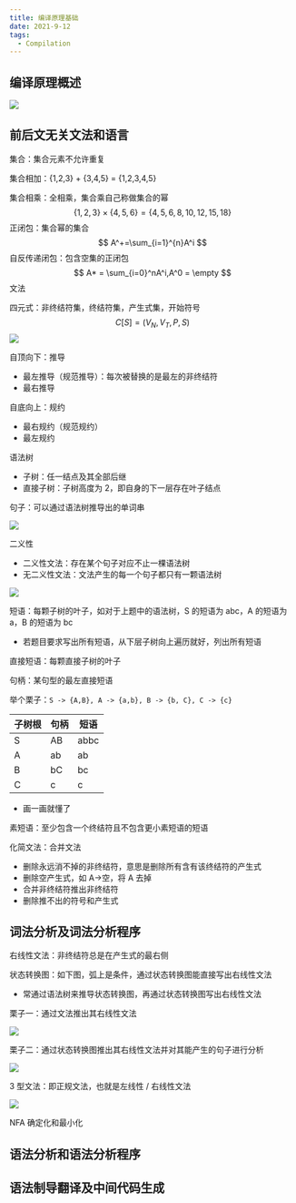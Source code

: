 ```yaml
---
title: 编译原理基础
date: 2021-9-12
tags:
  - Compilation
---
```


## 编译原理概述

<img src="../../../.vuepress/public/img/QQ截图20221106140610.png">

## 前后文无关文法和语言

集合：集合元素不允许重复

集合相加：{1,2,3} + {3,4,5} = {1,2,3,4,5}

集合相乘：全相乘，集合乘自己称做集合的幂
$$
\{1,2,3\}\times\{4,5,6\} = \{4,5,6,8,10,12,15,18\}
$$
正闭包：集合幂的集合
$$
A^+=\sum_{i=1}^{n}A^i
$$
自反传递闭包：包含空集的正闭包
$$
A* = \sum_{i=0}^nA^i,A^0 = \empty
$$
文法

四元式：非终结符集，终结符集，产生式集，开始符号
$$
C[S] = (V_N,V_T,P,S)
$$
<img src="../../../.vuepress/public/img/QQ截图20221120140929.png">

自顶向下：推导

- 最左推导（规范推导）：每次被替换的是最左的非终结符
- 最右推导

自底向上：规约
- 最右规约（规范规约）
- 最左规约

语法树

- 子树：任一结点及其全部后继
- 直接子树：子树高度为 2，即自身的下一层存在叶子结点

句子：可以通过语法树推导出的单词串

<img src="../../../.vuepress/public/img/QQ截图20221120141719.png">

二义性

- 二义性文法：存在某个句子对应不止一棵语法树
- 无二义性文法：文法产生的每一个句子都只有一颗语法树

<img src="../../../.vuepress/public/img/QQ截图20221120142643.png">

短语：每颗子树的叶子，如对于上题中的语法树，S 的短语为 abc，A 的短语为 a，B 的短语为 bc

- 若题目要求写出所有短语，从下层子树向上遍历就好，列出所有短语

直接短语：每颗直接子树的叶子

句柄：某句型的最左直接短语

举个栗子：`S -> {A,B}, A -> {a,b}, B -> {b, C}, C -> {c}`

| 子树根 | 句柄 | 短语 |
| ------ | ---- | ---- |
| S      | AB   | abbc |
| A      | ab   | ab   |
| B      | bC   | bc   |
| C      | c    | c    |

- 画一画就懂了

素短语：至少包含一个终结符且不包含更小素短语的短语

化简文法：合并文法

- 删除永远消不掉的非终结符，意思是删除所有含有该终结符的产生式
- 删除空产生式，如 A->空，将 A 去掉
- 合并非终结符推出非终结符
- 删除推不出的符号和产生式

## 词法分析及词法分析程序

右线性文法：非终结符总是在产生式的最右侧

状态转换图：如下图，弧上是条件，通过状态转换图能直接写出右线性文法

- 常通过语法树来推导状态转换图，再通过状态转换图写出右线性文法

栗子一：通过文法推出其右线性文法

<img src="../../../.vuepress/public/img/截图_2022-11-21_12-00-19.png">

栗子二：通过状态转换图推出其右线性文法并对其能产生的句子进行分析

<img src="../../../.vuepress/public/img/截图_2022-11-21_12-08-44.png">

3 型文法：即正规文法，也就是左线性 / 右线性文法

<img src="../../../.vuepress/public/img/截图_2022-11-21_12-26-53.png">

NFA 确定化和最小化

## 语法分析和语法分析程序

## 语法制导翻译及中间代码生成


